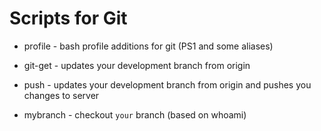 Scripts for Git
===============

* profile   - bash profile additions for git (PS1 and some aliases)

* git-get   - updates your development branch from origin
* push      - updates your development branch from origin and pushes you changes to server
* mybranch  - checkout `your` branch (based on whoami)

